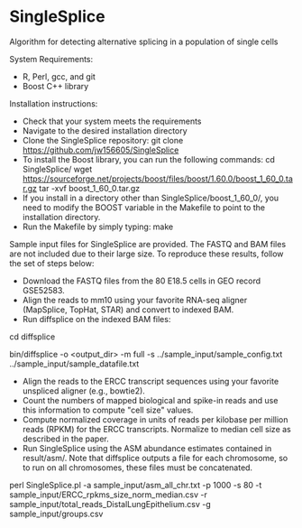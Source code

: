 # SingleSplice
Algorithm for detecting alternative splicing in a population of single cells

System Requirements:
- R, Perl, gcc, and git
- Boost C++ library

Installation instructions:
- Check that your system meets the requirements
- Navigate to the desired installation directory
- Clone the SingleSplice repository:
  git clone https://github.com/jw156605/SingleSplice
- To install the Boost library, you can run the following commands:
  cd SingleSplice/
  wget https://sourceforge.net/projects/boost/files/boost/1.60.0/boost_1_60_0.tar.gz
  tar -xvf boost_1_60_0.tar.gz
- If you install in a directory other than SingleSplice/boost_1_60_0/, you need to modify the BOOST
  variable in the Makefile to point to the installation directory.
- Run the Makefile by simply typing: make

Sample input files for SingleSplice are provided. The FASTQ and BAM files are not included due to their large size.
To reproduce these results, follow the set of steps below:

- Download the FASTQ files from the 80 E18.5 cells in GEO record GSE52583.
- Align the reads to mm10 using your favorite RNA-seq aligner (MapSplice, TopHat, STAR) and convert to indexed BAM.
- Run diffsplice on the indexed BAM files:

cd diffsplice

bin/diffsplice -o <output_dir> -m full -s ../sample_input/sample_config.txt ../sample_input/sample_datafile.txt

- Align the reads to the ERCC transcript sequences using your favorite unspliced aligner (e.g., bowtie2).
- Count the numbers of mapped biological and spike-in reads and use this information to compute "cell size" values.
- Compute normalized coverage in units of reads per kilobase per million reads (RPKM) for the ERCC transcripts. Normalize to median cell size
as described in the paper.
- Run SingleSplice using the ASM abundance estimates contained in result/asm/. Note that diffsplice outputs a file for each chromosome, so
to run on all chromosomes, these files must be concatenated.

perl SingleSplice.pl -a sample_input/asm_all_chr.txt -p 1000 -s 80 -t sample_input/ERCC_rpkms_size_norm_median.csv -r sample_input/total_reads_DistalLungEpithelium.csv -g sample_input/groups.csv